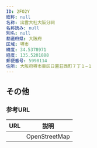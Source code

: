 ```yaml
---
ID: 2FO2Y
総称: null
名称: 出雲大社大阪分祠
名称読み: null
別名: null
都道府県: 大阪府
区域: 堺市
緯度: 34.5378971
経度: 135.5201888
郵便番号: 5998114
住所: 大阪府堺市東区日置荘西町７丁１−１
---
```


## その他

### 参考URL

| URL | 説明          |
| --- | ------------- |
|     | OpenStreetMap |
